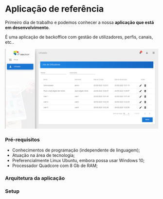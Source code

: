# Aplicação de referência

Primeiro dia de trabalho e podemos conhecer a nossa **aplicação que está em desenvolvimento**.

É uma aplicação de backoffice com gestão de utilizadores, perfis, canais, etc..

![](images/screenshot_app_ref_001.png?raw=true)


### Pré-requisitos

* Conhecimentos de programação (independente de linguagem);
* Atuação na área de tecnologia;
* Preferencialmente Linux Ubuntu, embora possa usar Windows 10;
* Processador Quadcore com 8 Gb de RAM;

### Arquitetura da aplicação



### Setup
